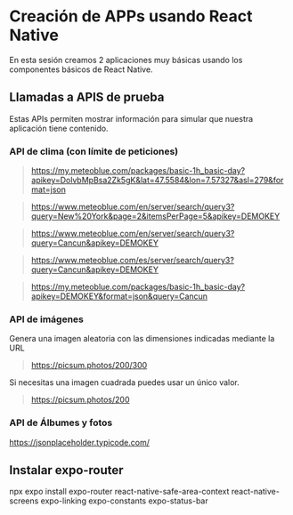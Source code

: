 # Creación de APPs usando React Native

En esta sesión creamos 2 aplicaciones muy básicas usando los componentes básicos de React Native.

## Llamadas a APIS de prueba

Estas APIs permiten mostrar información para simular que nuestra aplicación tiene contenido.

### API de clima (con límite de peticiones)

> https://my.meteoblue.com/packages/basic-1h_basic-day?apikey=DolvbMpBsa2Zk5gK&lat=47.5584&lon=7.57327&asl=279&format=json

> https://www.meteoblue.com/en/server/search/query3?query=New%20York&page=2&itemsPerPage=5&apikey=DEMOKEY

> https://www.meteoblue.com/en/server/search/query3?query=Cancun&apikey=DEMOKEY

> https://www.meteoblue.com/es/server/search/query3?query=Cancun&apikey=DEMOKEY

> https://my.meteoblue.com/packages/basic-1h_basic-day?apikey=DEMOKEY&format=json&query=Cancun

### API de imágenes

Genera una imagen aleatoria con las dimensiones indicadas mediante la URL

> https://picsum.photos/200/300

Si necesitas una imagen cuadrada puedes usar un único valor.

> https://picsum.photos/200


### API de Álbumes y fotos

https://jsonplaceholder.typicode.com/

## Instalar expo-router

npx expo install expo-router react-native-safe-area-context react-native-screens expo-linking expo-constants expo-status-bar

